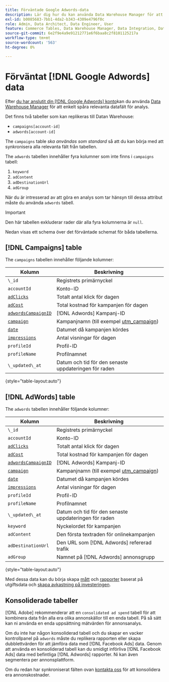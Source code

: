 ```yaml
---
title: Förväntade Google Adwords-data
description: Lär dig hur du kan använda Data Warehouse Manager för att enkelt spåra relevanta datafält för analys.
exl-id: b0085683-7bb1-4da2-b343-4309e4796f0c
role: Admin, Data Architect, Data Engineer, User
feature: Commerce Tables, Data Warehouse Manager, Data Integration, Data Import/Export
source-git-commit: 6e2f9e4a9e91212771e6f6baa8c2f8101125217a
workflow-type: tm+mt
source-wordcount: '563'
ht-degree: 0%

---
```


# Förväntat [!DNL Google Adwords] data

Efter [du har anslutit din [!DNL Google Adwords] konto](../integrations/google-adwords.md)kan du använda [Data Warehouse Manager](../../data-warehouse-mgr/tour-dwm.md) för att enkelt spåra relevanta datafält för analys.

Det finns två tabeller som kan replikeras till Datan Warehouse:

* `campaigns[account-id]`
* `adwords[account-id]`

The `campaigns` table *ska användas som standard* så att du kan börja med att synkronisera alla relevanta fält från tabellen.

The `adwords` tabellen innehåller fyra kolumner som inte finns i `campaigns` tabell:

1. `keyword`
1. `adContent`
1. `adDestinationUrl`
1. `adGroup`

När du är intresserad av att göra en analys som tar hänsyn till dessa attribut måste du använda `adwords` tabell.

>[!IMPORTANT]
>
>Den här tabellen exkluderar rader där alla fyra kolumnerna är `null`.

Nedan visas ett schema över det förväntade schemat för båda tabellerna.

## [!DNL Campaigns] table

The `campaigns` tabellen innehåller följande kolumner:

| **Kolumn** | **Beskrivning** |
|-----|-----|
| `\_id` | Registrets primärnyckel |
| `accountId` | Konto-ID |
| [`adClicks`](https://ga-dev-tools.google/dimensions-metrics-explorer/#view=detail&amp;group=adwords&amp;jump=ga_adclicks) | Totalt antal klick för dagen |
| [`adCost`](https://ga-dev-tools.google/dimensions-metrics-explorer/#view=detail&amp;group=adwords&amp;jump=ga_adcost) | Total kostnad för kampanjen för dagen |
| [`adwordsCampaignID`](https://ga-dev-tools.google/dimensions-metrics-explorer/#view=detail&amp;group=adwords&amp;jump=ga_adwordscampaignid) | [!DNL Adwords] Kampanj-ID |
| [`campaign`](https://ga-dev-tools.google/dimensions-metrics-explorer/#view=detail&amp;group=traffic_sources&amp;jump=ga_campaign) | Kampanjnamn (till exempel [utm\_campaign](https://support.google.com/analytics/answer/1033867?hl=en)) |
| [`date`](https://ga-dev-tools.google/dimensions-metrics-explorer/#view=detail&amp;group=time&amp;jump=ga_date) | Datumet då kampanjen kördes |
| [`impressions`](https://ga-dev-tools.google/dimensions-metrics-explorer/#view=detail&amp;group=adwords&amp;jump=ga_impressions) | Antal visningar för dagen |
| `profileId` | Profil-ID |
| `profileName` | Profilnamnet |
| `\_updated\_at` | Datum och tid för den senaste uppdateringen för raden |

{style="table-layout:auto"}

## [!DNL AdWords] table

The `adwords` tabellen innehåller följande kolumner:

| **Kolumn** | **Beskrivning** |
|-----|-----|
| `\_id` | Registrets primärnyckel |
| `accountId` | Konto-ID |
| [`adClicks`](https://ga-dev-tools.google/dimensions-metrics-explorer/#view=detail&amp;group=adwords&amp;jump=ga_adclicks) | Totalt antal klick för dagen |
| [`adCost`](https://ga-dev-tools.google/dimensions-metrics-explorer/#view=detail&amp;group=adwords&amp;jump=ga_adcost) | Total kostnad för kampanjen för dagen |
| [`adwordsCampaignID`](https://ga-dev-tools.google/dimensions-metrics-explorer/#view=detail&amp;group=adwords&amp;jump=ga_adwordscampaignid) | [!DNL Adwords] Kampanj-ID |
| [`campaign`](https://ga-dev-tools.google/dimensions-metrics-explorer/#view=detail&amp;group=traffic_sources&amp;jump=ga_campaign) | Kampanjnamn (till exempel [utm\_campaign](https://support.google.com/analytics/answer/1033867?hl=en)) |
| [`date`](https://ga-dev-tools.google/dimensions-metrics-explorer/#view=detail&amp;group=time&amp;jump=ga_date) | Datumet då kampanjen kördes |
| [`impressions`](https://ga-dev-tools.google/dimensions-metrics-explorer/#view=detail&amp;group=adwords&amp;jump=ga_impressions) | Antal visningar för dagen |
| `profileId` | Profil-ID |
| `profileName` | Profilnamnet |
| `\_updated\_at` | Datum och tid för den senaste uppdateringen för raden |
| `keyword` | Nyckelordet för kampanjen |
| `adContent` | Den första textraden för onlinekampanjen |
| `adDestinationUrl` | Den URL som [!DNL Adwords] refererad trafik |
| `adGroup` | Namnet på [!DNL Adwords] annonsgrupp |

{style="table-layout:auto"}

Med dessa data kan du börja skapa [mått](../../../data-user/reports/ess-manage-data-metrics.md) och [rapporter](../../../tutorials/using-visual-report-builder.md) baserat på utgiftsdata och [skapa avkastning på investeringen](../../analysis/roi-ad-camp.md).

## Konsoliderade tabeller

[!DNL Adobe] rekommenderar att en `consolidated ad spend` tabell för att kombinera data från alla era olika annonskällor till en enda tabell. På så sätt kan ni använda en enda uppsättning mätvärden för annonsanalys.

Om du inte har någon konsoliderad tabell och du skapar en vacker kontrollpanel på `adwords` måste du replikera rapporten eller skapa dubblettvärden för att jämföra data med [!DNL Facebook Ads] data. Genom att använda en konsoliderad tabell kan du smidigt införliva [!DNL Facebook Ads] data med befintliga [!DNL Adwords] rapporter. Ni kan även segmentera per annonsplattform.

Om du redan har synkroniserat fälten ovan [kontakta oss](https://experienceleague.adobe.com/docs/commerce-knowledge-base/kb/troubleshooting/miscellaneous/mbi-service-policies.html) för att konsolidera era annonskostnader.
